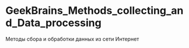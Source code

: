 # GeekBrains_Methods_collecting_and_Data_processing
Методы сбора и обработки данных из сети Интернет
